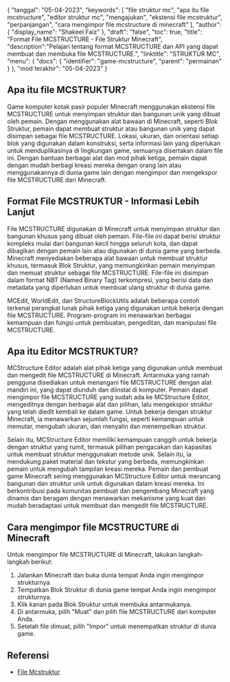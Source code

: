 {
"tanggal": "05-04-2023",
  "keywords": [
"file struktur mc",
"apa itu file mcstructure",
"editor struktur mc",
"mengajukan",
"ekstensi file mcstruktur",
"perpanjangan",
"cara mengimpor file mcstructure di minecraft"
],
  "author": {
"display_name": "Shakeel Faiz"
},
"draft": "false",
"toc": true,
"title": "Format File MCSTRUCTURE - File Struktur Minecraft",
  "description":"Pelajari tentang format MCSTRUCTURE dan API yang dapat membuat dan membuka file MCSTRUCTURE.",
"linktitle": "STRUKTUR MC",
  "menu": {
    "docs": {
      "identifier": "game-mcstructure",
"parent": "permainan"
}
},
"mod terakhir": "05-04-2023"
}

## Apa itu file MCSTRUKTUR?

Game komputer kotak pasir populer Minecraft menggunakan ekstensi file MCSTRUCTURE untuk menyimpan struktur dan bangunan unik yang dibuat oleh pemain. Dengan menggunakan alat bawaan di Minecraft, seperti Blok Struktur, pemain dapat membuat struktur atau bangunan unik yang dapat disimpan sebagai file MCSTRUCTURE. Lokasi, ukuran, dan orientasi setiap blok yang digunakan dalam konstruksi, serta informasi lain yang diperlukan untuk menduplikasinya di lingkungan game, semuanya disertakan dalam file ini. Dengan bantuan berbagai alat dan mod pihak ketiga, pemain dapat dengan mudah berbagi kreasi mereka dengan orang lain atau menggunakannya di dunia game lain dengan mengimpor dan mengekspor file MCSTRUCTURE dari Minecraft.

## Format File MCSTRUKTUR - Informasi Lebih Lanjut

File MCSTRUCTURE digunakan di Minecraft untuk menyimpan struktur dan bangunan khusus yang dibuat oleh pemain. File-file ini dapat berisi struktur kompleks mulai dari bangunan kecil hingga seluruh kota, dan dapat dibagikan dengan pemain lain atau digunakan di dunia game yang berbeda. Minecraft menyediakan beberapa alat bawaan untuk membuat struktur khusus, termasuk Blok Struktur, yang memungkinkan pemain menyimpan dan memuat struktur sebagai file MCSTRUCTURE. File-file ini disimpan dalam format NBT (Named Binary Tag) terkompresi, yang berisi data dan metadata yang diperlukan untuk membuat ulang struktur di dunia game.

MCEdit, WorldEdit, dan StructureBlockUtils adalah beberapa contoh terkenal perangkat lunak pihak ketiga yang digunakan untuk bekerja dengan file MCSTRUCTURE. Program-program ini menawarkan berbagai kemampuan dan fungsi untuk pembuatan, pengeditan, dan manipulasi file MCSTRUCTURE.

## Apa itu Editor MCSTRUKTUR?

MCStructure Editor adalah alat pihak ketiga yang digunakan untuk membuat dan mengedit file MCSTRUCTURE di Minecraft. Antarmuka yang ramah pengguna disediakan untuk menangani file MCSTRUCTURE dengan alat mandiri ini, yang dapat diunduh dan diinstal di komputer. Pemain dapat mengimpor file MCSTRUCTURE yang sudah ada ke MCStructure Editor, mengeditnya dengan berbagai alat dan pilihan, lalu mengekspor struktur yang telah diedit kembali ke dalam game. Untuk bekerja dengan struktur Minecraft, ia menawarkan sejumlah fungsi, seperti kemampuan untuk memutar, mengubah ukuran, dan menyalin dan menempelkan struktur.

Selain itu, MCStructure Editor memiliki kemampuan canggih untuk bekerja dengan struktur yang rumit, termasuk pilihan pengacakan dan kapasitas untuk membuat struktur menggunakan metode unik. Selain itu, ia mendukung paket material dan tekstur yang berbeda, memungkinkan pemain untuk mengubah tampilan kreasi mereka. Pemain dan pembuat game Minecraft sering menggunakan MCStructure Editor untuk merancang bangunan dan struktur unik untuk digunakan dalam kreasi mereka. Ini berkontribusi pada komunitas pembuat dan pengembang Minecraft yang dinamis dan beragam dengan menawarkan mekanisme yang kuat dan mudah beradaptasi untuk membuat dan mengedit file MCSTRUCTURE.

## Cara mengimpor file MCSTRUCTURE di Minecraft

Untuk mengimpor file MCSTRUCTURE di Minecraft, lakukan langkah-langkah berikut:

1. Jalankan Minecraft dan buka dunia tempat Anda ingin mengimpor strukturnya.
2. Tempatkan Blok Struktur di dunia game tempat Anda ingin mengimpor strukturnya.
3. Klik kanan pada Blok Struktur untuk membuka antarmukanya.
4. Di antarmuka, pilih "Muat" dan pilih file MCSTRUCTURE dari komputer Anda.
5. Setelah file dimuat, pilih "Impor" untuk menempatkan struktur di dunia game.

## Referensi
* [File Mcstruktur](https://wiki.bedrock.dev/nbt/mcstructure.html)

